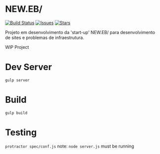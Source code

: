 # NEW.EB/

[![Build Status](https://travis-ci.org/WandersonAlves/neweb.svg?branch=master)](https://travis-ci.org/WandersonAlves/neweb)
[![Issues](https://img.shields.io/github/issues/WandersonAlves/neweb.svg)](https://github.com/WandersonAlves/neweb/issues)
[![Stars](https://img.shields.io/github/stars/WandersonAlves/neweb.svg)](https://github.com/WandersonAlves/neweb/stargazers)


Projeto em desenvolvimento da 'start-up' NEW.EB/ para desenvolvimento de sites e problemas de infraestrutura.

WIP Project

# Dev Server
`gulp server`
# Build
`gulp build`
# Testing
`protractor spec/conf.js` note: `node server.js` must be running
